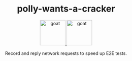 <div align="center">
<h1>polly-wants-a-cracker</h1>

<a href="https://www.emojione.com/emoji/23fa">
<img height="80" width="80" alt="goat" src="https://raw.githubusercontent.com/kentcdodds/react-testing-library/master/other/record_button.png" />
</a>
<a href="https://www.emojione.com/emoji/23ef">
<img height="80" width="80" alt="goat" src="https://raw.githubusercontent.com/kentcdodds/react-testing-library/master/other/play_pause.png" />
</a>

<p>Record and reply network requests to speed up E2E tests.<p>
</div>
